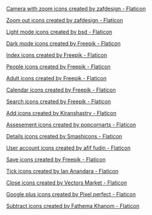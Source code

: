 <a href="https://www.flaticon.com/free-icons/camera-with-zoom" title="camera with zoom icons">Camera with zoom icons created by zafdesign - Flaticon</a>

<a href="https://www.flaticon.com/free-icons/zoom-out" title="zoom out icons">Zoom out icons created by zafdesign - Flaticon</a>

<a href="https://www.flaticon.com/free-icons/light-mode" title="light mode icons">Light mode icons created by bsd - Flaticon</a>

<a href="https://www.flaticon.com/free-icons/dark-mode" title="dark mode icons">Dark mode icons created by Freepik - Flaticon</a>

<a href="https://www.flaticon.com/free-icons/index" title="index icons">Index icons created by Freepik - Flaticon</a>

<a href="https://www.flaticon.com/free-icons/people" title="people icons">People icons created by Freepik - Flaticon</a>

<a href="https://www.flaticon.com/free-icons/adult" title="adult icons">Adult icons created by Freepik - Flaticon</a>

<a href="https://www.flaticon.com/free-icons/calendar" title="calendar icons">Calendar icons created by Freepik - Flaticon</a>

<a href="https://www.flaticon.com/free-icons/search" title="search icons">Search icons created by Freepik - Flaticon</a>

<a href="https://www.flaticon.com/free-icons/add" title="add icons">Add icons created by Kiranshastry - Flaticon</a>

<a href="https://www.flaticon.com/free-icons/assesement" title="assesement icons">Assesement icons created by popcornarts - Flaticon</a>

<a href="https://www.flaticon.com/free-icons/details" title="details icons">Details icons created by Smashicons - Flaticon</a>

<a href="https://www.flaticon.com/free-icons/user-account" title="user account icons">User account icons created by afif fudin - Flaticon</a>

<a href="https://www.flaticon.com/free-icons/save" title="save icons">Save icons created by Freepik - Flaticon</a>

<a href="https://www.flaticon.com/free-icons/tick" title="tick icons">Tick icons created by Ian Anandara - Flaticon</a>

<a href="https://www.flaticon.com/free-icons/close" title="close icons">Close icons created by Vectors Market - Flaticon</a>

<a href="https://www.flaticon.com/free-icons/google-plus" title="google plus icons">Google plus icons created by Pixel perfect - Flaticon</a>

<a href="https://www.flaticon.com/free-icons/subtract" title="subtract icons">Subtract icons created by Fathema Khanom - Flaticon</a>
